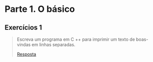 # Parte 1. O básico

## Exercícios 1

> Escreva um programa em C ++ para imprimir um texto de boas-vindas em linhas separadas.
> 
> [Resposta](exerc_1.cpp)
